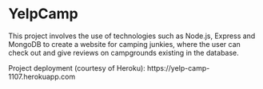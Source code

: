 <h1>YelpCamp</h1>

<p>This project involves the use of technologies such as Node.js, Express and MongoDB to create a website for camping junkies, where the user can check out and give reviews on campgrounds existing in the database.</p>

<p>Project deployment (courtesy of Heroku): https://yelp-camp-1107.herokuapp.com</p>